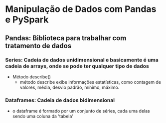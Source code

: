 # Manipulação de Dados com Pandas e PySpark

## Pandas: Biblioteca para trabalhar com tratamento de dados

### Series: Cadeia de dados unidimensional e basicamente é uma cadeia de arrays, onde se pode ter qualquer tipo de dados

- Método describe()
    - método describe exibe informações estatísticas, como contagem de valores, média, desvio padrão, mínimo, máximo.

### Dataframes: Cadeia de dados bidimensional

- o dataframe é formado por um conjunto de séries, cada uma delas sendo uma coluna da 'tabela'